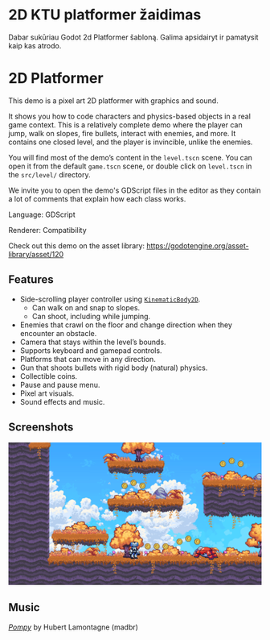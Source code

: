 # 2D KTU platformer žaidimas

Dabar sukūriau Godot 2d Platformer šabloną. Galima apsidairyt ir pamatysit kaip kas atrodo.

# 2D Platformer

This demo is a pixel art 2D platformer with graphics and sound.

It shows you how to code characters and physics-based objects
in a real game context. This is a relatively complete demo
where the player can jump, walk on slopes, fire bullets,
interact with enemies, and more. It contains one closed
level, and the player is invincible, unlike the enemies.

You will find most of the demo’s content in the `level.tscn` scene.
You can open it from the default `game.tscn` scene, or double
click on `level.tscn` in the `src/level/` directory.

We invite you to open the demo's GDScript files in the editor as
they contain a lot of comments that explain how each class works.

Language: GDScript

Renderer: Compatibility

Check out this demo on the asset library: https://godotengine.org/asset-library/asset/120

## Features

- Side-scrolling player controller using [`KinematicBody2D`](https://docs.godotengine.org/en/latest/classes/class_kinematicbody2d.html).
	- Can walk on and snap to slopes.
	- Can shoot, including while jumping.
- Enemies that crawl on the floor and change direction when they encounter an obstacle.
- Camera that stays within the level’s bounds.
- Supports keyboard and gamepad controls.
- Platforms that can move in any direction.
- Gun that shoots bullets with rigid body (natural) physics.
- Collectible coins.
- Pause and pause menu.
- Pixel art visuals.
- Sound effects and music.

## Screenshots

![2D Platformer](screenshots/platformer.webp)

## Music

[*Pompy*](https://soundcloud.com/madbr/pompy) by Hubert Lamontagne (madbr)
